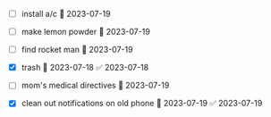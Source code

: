 
- [ ] install a/c  📅 2023-07-19 
- [ ] make lemon powder 📅 2023-07-19 
- [ ] find rocket man 📅 2023-07-19 
- [x] trash 📅 2023-07-18 ✅ 2023-07-18
- [ ] mom's medical directives 📅 2023-07-19 
- [x] clean out notifications on old phone 📅 2023-07-19 ✅ 2023-07-19




